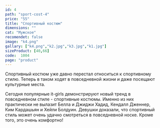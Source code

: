 ```yaml
---
id: 4
path: "sport-cost-4"
price: "55"
title: "Спортивный костюм"
dimensions: ""
cat: "Мужское"
recomendet: false
image: "k4.png"
gallary: ["k4.png","k2.jpg","k3.jpg","k1.jpg"]
sizeProduct: [40,66]
code:  1004
page: "product"
---
```


Спортивный костюм уже давно перестал относиться к спортивному стилю. Теперь в таком ходят в повседневной жизни и даже посещают культурные места.

Сегодня популярные it-girls демонстрируют новый тренд в повседневном стиле - спортивные костюмы. Именно из них практически не вылазит Белла и Джиджи Хадид, Кендалл Дженнер, Ким Кардашьян и Хейли Болдуин. Девушки доказали, что спортивный стиль может очень удачно смотреться в повседневной носке. Кроме того, это очень комфортно!